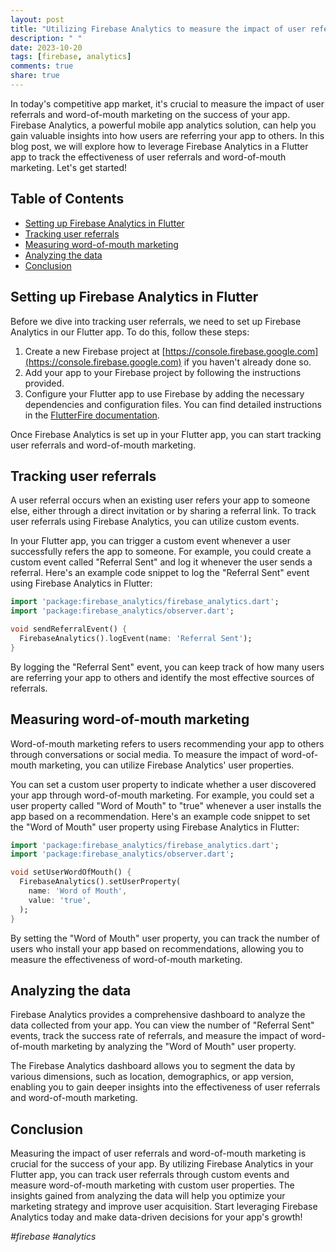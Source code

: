 ```yaml
---
layout: post
title: "Utilizing Firebase Analytics to measure the impact of user referrals and word-of-mouth marketing in Flutter"
description: " "
date: 2023-10-20
tags: [firebase, analytics]
comments: true
share: true
---
```


In today's competitive app market, it's crucial to measure the impact of user referrals and word-of-mouth marketing on the success of your app. Firebase Analytics, a powerful mobile app analytics solution, can help you gain valuable insights into how users are referring your app to others. In this blog post, we will explore how to leverage Firebase Analytics in a Flutter app to track the effectiveness of user referrals and word-of-mouth marketing. Let's get started!

## Table of Contents

- [Setting up Firebase Analytics in Flutter](#setting-up-firebase-analytics-in-flutter)
- [Tracking user referrals](#tracking-user-referrals)
- [Measuring word-of-mouth marketing](#measuring-word-of-mouth-marketing)
- [Analyzing the data](#analyzing-the-data)
- [Conclusion](#conclusion)

## Setting up Firebase Analytics in Flutter

Before we dive into tracking user referrals, we need to set up Firebase Analytics in our Flutter app. To do this, follow these steps:

1. Create a new Firebase project at [https://console.firebase.google.com](https://console.firebase.google.com) if you haven't already done so.
2. Add your app to your Firebase project by following the instructions provided.
3. Configure your Flutter app to use Firebase by adding the necessary dependencies and configuration files. You can find detailed instructions in the [FlutterFire documentation](https://firebase.flutter.dev/docs/overview).

Once Firebase Analytics is set up in your Flutter app, you can start tracking user referrals and word-of-mouth marketing.

## Tracking user referrals

A user referral occurs when an existing user refers your app to someone else, either through a direct invitation or by sharing a referral link. To track user referrals using Firebase Analytics, you can utilize custom events.

In your Flutter app, you can trigger a custom event whenever a user successfully refers the app to someone. For example, you could create a custom event called "Referral Sent" and log it whenever the user sends a referral. Here's an example code snippet to log the "Referral Sent" event using Firebase Analytics in Flutter:

```dart
import 'package:firebase_analytics/firebase_analytics.dart';
import 'package:firebase_analytics/observer.dart';

void sendReferralEvent() {
  FirebaseAnalytics().logEvent(name: 'Referral Sent');
}
```

By logging the "Referral Sent" event, you can keep track of how many users are referring your app to others and identify the most effective sources of referrals.

## Measuring word-of-mouth marketing

Word-of-mouth marketing refers to users recommending your app to others through conversations or social media. To measure the impact of word-of-mouth marketing, you can utilize Firebase Analytics' user properties.

You can set a custom user property to indicate whether a user discovered your app through word-of-mouth marketing. For example, you could set a user property called "Word of Mouth" to "true" whenever a user installs the app based on a recommendation. Here's an example code snippet to set the "Word of Mouth" user property using Firebase Analytics in Flutter:

```dart
import 'package:firebase_analytics/firebase_analytics.dart';
import 'package:firebase_analytics/observer.dart';

void setUserWordOfMouth() {
  FirebaseAnalytics().setUserProperty(
    name: 'Word of Mouth',
    value: 'true',
  );
}
```

By setting the "Word of Mouth" user property, you can track the number of users who install your app based on recommendations, allowing you to measure the effectiveness of word-of-mouth marketing.

## Analyzing the data

Firebase Analytics provides a comprehensive dashboard to analyze the data collected from your app. You can view the number of "Referral Sent" events, track the success rate of referrals, and measure the impact of word-of-mouth marketing by analyzing the "Word of Mouth" user property.

The Firebase Analytics dashboard allows you to segment the data by various dimensions, such as location, demographics, or app version, enabling you to gain deeper insights into the effectiveness of user referrals and word-of-mouth marketing.

## Conclusion

Measuring the impact of user referrals and word-of-mouth marketing is crucial for the success of your app. By utilizing Firebase Analytics in your Flutter app, you can track user referrals through custom events and measure word-of-mouth marketing with custom user properties. The insights gained from analyzing the data will help you optimize your marketing strategy and improve user acquisition. Start leveraging Firebase Analytics today and make data-driven decisions for your app's growth!

_#firebase #analytics_